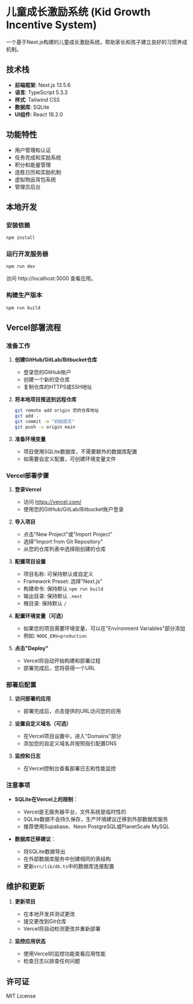 # 儿童成长激励系统 (Kid Growth Incentive System)

一个基于Next.js构建的儿童成长激励系统，帮助家长和孩子建立良好的习惯养成机制。

## 技术栈

- **前端框架**: Next.js 13.5.6
- **语言**: TypeScript 5.3.3
- **样式**: Tailwind CSS
- **数据库**: SQLite
- **UI组件**: React 18.2.0

## 功能特性

- 用户管理和认证
- 任务完成和奖励系统
- 积分和能量管理
- 连胜日历和奖励机制
- 虚拟物品背包系统
- 管理员后台

## 本地开发

### 安装依赖

```bash
npm install
```

### 运行开发服务器

```bash
npm run dev
```

访问 http://localhost:3000 查看应用。

### 构建生产版本

```bash
npm run build
```

## Vercel部署流程

### 准备工作

1. **创建GitHub/GitLab/Bitbucket仓库**
   - 登录您的GitHub账户
   - 创建一个新的空仓库
   - 复制仓库的HTTPS或SSH地址

2. **将本地项目推送到远程仓库**
   ```bash
   git remote add origin 您的仓库地址
   git add .
   git commit -m "初始提交"
   git push -u origin main
   ```

3. **准备环境变量**
   - 项目使用SQLite数据库，不需要额外的数据库配置
   - 如需要自定义配置，可创建环境变量文件

### Vercel部署步骤

1. **登录Vercel**
   - 访问 https://vercel.com/
   - 使用您的GitHub/GitLab/Bitbucket账户登录

2. **导入项目**
   - 点击"New Project"或"Import Project"
   - 选择"Import from Git Repository"
   - 从您的仓库列表中选择刚创建的仓库

3. **配置项目设置**
   - 项目名称: 可保持默认或自定义
   - Framework Preset: 选择"Next.js"
   - 构建命令: 保持默认 `npm run build`
   - 输出目录: 保持默认 `.next`
   - 根目录: 保持默认 `/`

4. **配置环境变量（可选）**
   - 如果您的项目需要环境变量，可以在"Environment Variables"部分添加
   - 例如: `NODE_ENV=production`

5. **点击"Deploy"**
   - Vercel将自动开始构建和部署过程
   - 部署完成后，您将获得一个URL

### 部署后配置

1. **访问部署的应用**
   - 部署完成后，点击提供的URL访问您的应用

2. **设置自定义域名（可选）**
   - 在Vercel项目设置中，进入"Domains"部分
   - 添加您的自定义域名并按照指引配置DNS

3. **监控和日志**
   - 在Vercel控制台查看部署日志和性能监控

### 注意事项

- **SQLite在Vercel上的限制**：
  - Vercel是无服务器平台，文件系统是临时性的
  - SQLite数据不会持久保存，生产环境建议迁移到外部数据库服务
  - 推荐使用Supabase、Neon PostgreSQL或PlanetScale MySQL

- **数据库迁移建议**：
  - 将SQLite数据导出
  - 在外部数据库服务中创建相同的表结构
  - 更新`src/lib/db.ts`中的数据库连接配置

## 维护和更新

1. **更新项目**
   - 在本地开发并测试更改
   - 提交更改到Git仓库
   - Vercel将自动检测更改并重新部署

2. **监控应用状态**
   - 使用Vercel的监控功能查看应用性能
   - 检查日志以排查任何问题

## 许可证

MIT License